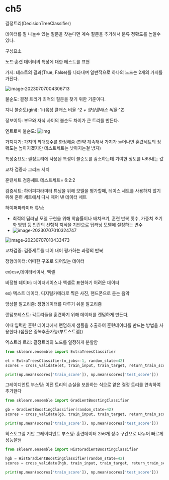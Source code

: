 # ch5

결정트리(DecisionTreeClassifier)

데이터를 잘 나눌수 있는 질문을 찾는다면 계속 질문을 추가해서 분류 정확도를 높일수 있다.



구성요소

노드:훈련 데이터의 특성에 대한 테스트를 표현

가지: 테스트의 결과(True, False)를 나타내며 일반적으로 하나의 노드는 2개의 가지를 가진다. 

![image-20230707004306713](C:\Users\User\AppData\Roaming\Typora\typora-user-images\image-20230707004306713.png)

불순도: 결정 트리가 최적의 질문을 찾기 위한 기준이다. 

지니 불순도(gini): 1-(음성 클래스 비율  *^2 + 양성클래스 비율*  ^2)



정보이득: 부모와 자식 사이의 불순도 차이가 큰 트리를 만든다.

엔트로피 불순도: ![img](https://blog.kakaocdn.net/dn/pL6pO/btqwVDN1V94/TYgn5iFrPTfgdVwZhxVKl1/img.png)

가지치기: 가지의 최대갯수를 한정해줌 (만약 계속해서 가지가 늘어나면 훈련세트의 정확도는 높아지겠지만 테스트세트는 낮아지는걸 방지)



특성중요도: 결정트리에 사용된 특성이 불순도를 감소하는데 기여한 정도를 나타내는 값



교차 검증과 그리드 서치

훈련세트 검증세트 테스트세트= 6:2:2

검증세트: 하이퍼파라미터 튜닝을 위해 모델을 평가할때, 테이스 세트를 사용하지 않기 위해 훈련 세트에서 다시 떼어 낸 데이터 세트



하이퍼파라미터 튜닝:

- 최적의 딥러닝 모델 구현을 위해 학습률이나 배치크기, 훈련 반복 횟수, 가중치 초기화 방법 등 인간의 선험적 지식을 기반으로 딥러닝 모델에 설정하는 변수
- ![image-20230707010324747](C:\Users\User\AppData\Roaming\Typora\typora-user-images\image-20230707010324747.png)

![image-20230707010433473](C:\Users\User\AppData\Roaming\Typora\typora-user-images\image-20230707010433473.png)





교차검증: 검증세트를 떼어 내어 평가하는 과정의 반복





정형데이터: 어떠한 구조로 되어있는 데이터

ex)csv,데이터베이서, 엑셀

비정형 데이터: 데이터베이스나 엑셀로 표현하기 어려운 데이터

ex) 텍스트 데이터, 디지털카메라로 찍은 사진, 핸드폰으로 듣는 음악

앙상블 알고리즘: 정형데이터를 다루기 쉬운 알고리즘

랜덤포레스트: 각트리들을 훈련하기 위해 데이터를 랜덤하게 만든다,

이때 입력한 훈련 데이터에서 랜덤하게 샘플을 추출하여 훈련데이터를 만드는 방법을 사용한다.(샘플은 중복추출가능(부트스트랩))



엑스트라 트리: 결정트리의 노드를 일정하게 분할함 



```python
from sklearn.ensemble import ExtraTreesClassifier

et = ExtraTreesClassifier(n_jobs=-1, random_state=42)
scores = cross_validate(et, train_input, train_target, return_train_score=True, n_jobs=-1)

print(np.mean(scores['train_score']), np.mean(scores['test_score']))
```





그레이디언트 부스팅: 이전 트리의 손실을 보완하는 식으로 얕은 결정 트리를 연속하여 추가한다



```python
from sklearn.ensemble import GradientBoostingClassifier

gb = GradientBoostingClassifier(random_state=42)
scores = cross_validate(gb, train_input, train_target, return_train_score=True, n_jobs=-1)

print(np.mean(scores['train_score']), np.mean(scores['test_score']))
```

히스토그램 기반 그레이디언트 부스팅: 훈련데이터 256개 정수 구간으로 나누어 빠르게 성능을냄 

```python
from sklearn.ensemble import HistGradientBoostingClassifier

hgb = HistGradientBoostingClassifier(random_state=42)
scores = cross_validate(hgb, train_input, train_target, return_train_score=True, n_jobs=-1)

print(np.mean(scores['train_score']), np.mean(scores['test_score']))
```





